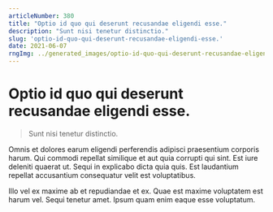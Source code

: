 ```yaml
---
articleNumber: 380
title: "Optio id quo qui deserunt recusandae eligendi esse."
description: "Sunt nisi tenetur distinctio."
slug: 'optio-id-quo-qui-deserunt-recusandae-eligendi-esse.'
date: 2021-06-07
rngImg: ../generated_images/optio-id-quo-qui-deserunt-recusandae-eligendi-esse..jpg
---
```


# Optio id quo qui deserunt recusandae eligendi esse.

> Sunt nisi tenetur distinctio.

Omnis et dolores earum eligendi perferendis adipisci praesentium corporis harum. Qui commodi repellat similique et aut quia corrupti qui sint. Est iure deleniti quaerat ut. Sequi in explicabo dicta quia quis. Est laudantium repellat accusantium consequatur velit est voluptatibus.
 Illo vel ex maxime ab et repudiandae et ex. Quae est maxime voluptatem est harum vel. Sequi tenetur amet. Ipsum quam enim eaque esse voluptatum.
